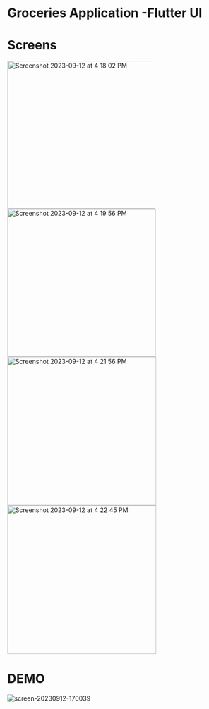 # Groceries Application -Flutter UI

# Screens

<img width="335" alt="Screenshot 2023-09-12 at 4 18 02 PM" src="https://github.com/JojoDom/E-commerce-App/assets/93986114/92d2ba45-9c9a-4ed1-92fc-fc145e164c85">        <img width="336" alt="Screenshot 2023-09-12 at 4 19 56 PM" src="https://github.com/JojoDom/E-commerce-App/assets/93986114/b5a85f65-41c5-4726-9363-4724d04f42a3">     <img width="337" alt="Screenshot 2023-09-12 at 4 21 56 PM" src="https://github.com/JojoDom/E-commerce-App/assets/93986114/03a46330-9652-4455-9ad0-d3d73706fbda">    <img width="337" alt="Screenshot 2023-09-12 at 4 22 45 PM" src="https://github.com/JojoDom/E-commerce-App/assets/93986114/674bc104-b068-4d72-8865-3a79f7db19cd">

# DEMO

![screen-20230912-170039](https://github.com/JojoDom/E-commerce-App/assets/93986114/f024fcb5-265c-4303-b0d5-804eb38a61eb)







